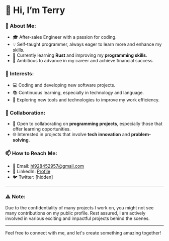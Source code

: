 # 👋 Hi, I’m Terry

### 🌟 About Me:
- 🎓 After-sales Engineer with a passion for coding.
- 💡 Self-taught programmer, always eager to learn more and enhance my skills.
- 🌱 Currently learning **Rust** and improving my **programming skills**.
- 🚀 Ambitious to advance in my career and achieve financial success.

### 👀 Interests:
- 💻 Coding and developing new software projects.
- 📚 Continuous learning, especially in technology and language.
- 🔧 Exploring new tools and technologies to improve my work efficiency.

### 💞️ Collaboration:
- 🤝 Open to collaborating on **programming projects**, especially those that offer learning opportunities.
- 🌐 Interested in projects that involve **tech innovation** and **problem-solving**.

### 📫 How to Reach Me:
- 📧 Email: [hl928452957@gmail.com](hl928452957@gmail.com)
- 💼 LinkedIn: [Profile](https://www.linkedin.com/in/hualiang-he-b20660128/)
- 🐦 Twitter: [hidden]

---

### ⚠️ Note:
Due to the confidentiality of many projects I work on, you might not see many contributions on my public profile. Rest assured, I am actively involved in various exciting and impactful projects behind the scenes.

---
Feel free to connect with me, and let's create something amazing together!
